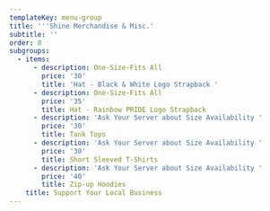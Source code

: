 ```yaml
---
templateKey: menu-group
title: '''Shine Merchandise & Misc.'
subtitle: ''
order: 8
subgroups:
  - items:
      - description: One-Size-Fits All
        price: '30'
        title: 'Hat - Black & White Logo Strapback '
      - description: One-Size-Fits All
        price: '35'
        title: Hat - Rainbow PRIDE Logo Strapback
      - description: 'Ask Your Server about Size Availability '
        price: '30'
        title: Tank Tops
      - description: 'Ask Your Server about Size Availability '
        price: '30'
        title: Short Sleeved T-Shirts
      - description: 'Ask Your Server about Size Availability '
        price: '40'
        title: Zip-up Hoodies
    title: Support Your Local Business
---
```


